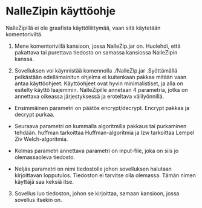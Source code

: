 # NalleZipin käyttöohje

NalleZipillä ei ole graafista käyttöliittymää, vaan sitä käytetään komentoriviltä. 

1. Mene komentorivillä kansioon, jossa NalleZip.jar  on. Huolehdi, että pakattava tai purettava tiedosto on samassa kansiossa NalleZipin kanssa.

2. Sovelluksen voi käynnistää komennolla ./NalleZip.jar .Syöttämällä pelkästään edellämainitun ohjelma ei kuitenkaan pakkaa mitään vaan antaa käyttöohjeet. Käyttöohjeet ovat hyvin
minimalistiset, ja alla on esitelty käyttö laajemmin. NalleZipille annetaan 4 parametria, jotka on annettava oikeassa järjestyksessä ja eroteltava välilyönnillä.

  - Ensimmäinen parametri on päätös encrypt/decrypt. Encrypt pakkaa ja decrypt purkaa.
  
  - Seuraava parametri on kummalla algoritmilla pakkaus tai purkaminen tehdään. huffman tarkoittaa Huffman-algoritmia ja lzw tarkoittaa Lempel Ziv Welch-algoritmia.
  
  - Kolmas parametri annettava parametri on input-file, joka on siis jo olemassaoleva tiedosto.
  
  - Neljäs parametri on nimi tiedostolle johon sovelluksen halutaan kirjoittavan lopputulos. Tiedoston ei tarvitse olla olemassa. Tämän nimen käyttäjä saa keksiä itse.
  
3. Sovellus luo tiedoston, johon se kirjoittaa, samaan kansioon, jossa sovellus itsekin on.

